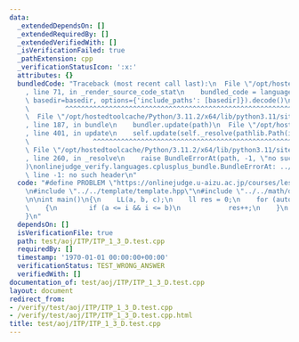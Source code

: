 ```yaml
---
data:
  _extendedDependsOn: []
  _extendedRequiredBy: []
  _extendedVerifiedWith: []
  _isVerificationFailed: true
  _pathExtension: cpp
  _verificationStatusIcon: ':x:'
  attributes: {}
  bundledCode: "Traceback (most recent call last):\n  File \"/opt/hostedtoolcache/Python/3.11.2/x64/lib/python3.11/site-packages/onlinejudge_verify/documentation/build.py\"\
    , line 71, in _render_source_code_stat\n    bundled_code = language.bundle(stat.path,\
    \ basedir=basedir, options={'include_paths': [basedir]}).decode()\n          \
    \         ^^^^^^^^^^^^^^^^^^^^^^^^^^^^^^^^^^^^^^^^^^^^^^^^^^^^^^^^^^^^^^^^^^^^^^^^^^^^^^^^^\n\
    \  File \"/opt/hostedtoolcache/Python/3.11.2/x64/lib/python3.11/site-packages/onlinejudge_verify/languages/cplusplus.py\"\
    , line 187, in bundle\n    bundler.update(path)\n  File \"/opt/hostedtoolcache/Python/3.11.2/x64/lib/python3.11/site-packages/onlinejudge_verify/languages/cplusplus_bundle.py\"\
    , line 401, in update\n    self.update(self._resolve(pathlib.Path(included), included_from=path))\n\
    \                ^^^^^^^^^^^^^^^^^^^^^^^^^^^^^^^^^^^^^^^^^^^^^^^^^^^^^^^^^\n \
    \ File \"/opt/hostedtoolcache/Python/3.11.2/x64/lib/python3.11/site-packages/onlinejudge_verify/languages/cplusplus_bundle.py\"\
    , line 260, in _resolve\n    raise BundleErrorAt(path, -1, \"no such header\"\
    )\nonlinejudge_verify.languages.cplusplus_bundle.BundleErrorAt: ../../template/template.hpp:\
    \ line -1: no such header\n"
  code: "#define PROBLEM \"https://onlinejudge.u-aizu.ac.jp/courses/lesson/2/ITP1/3/ITP1_3_D\"\
    \n#include \"../../template/template.hpp\"\n#include \"../../math/divisor.hpp\"\
    \n\nint main()\n{\n    LL(a, b, c);\n    ll res = 0;\n    for (auto i : divisor(c))\n\
    \    {\n        if (a <= i && i <= b)\n            res++;\n    }\n    out(res);\n\
    }\n"
  dependsOn: []
  isVerificationFile: true
  path: test/aoj/ITP/ITP_1_3_D.test.cpp
  requiredBy: []
  timestamp: '1970-01-01 00:00:00+00:00'
  verificationStatus: TEST_WRONG_ANSWER
  verifiedWith: []
documentation_of: test/aoj/ITP/ITP_1_3_D.test.cpp
layout: document
redirect_from:
- /verify/test/aoj/ITP/ITP_1_3_D.test.cpp
- /verify/test/aoj/ITP/ITP_1_3_D.test.cpp.html
title: test/aoj/ITP/ITP_1_3_D.test.cpp
---
```

